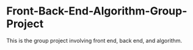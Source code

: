 # Front-Back-End-Algorithm-Group-Project
This is the group project involving front end, back end, and algorithm.

